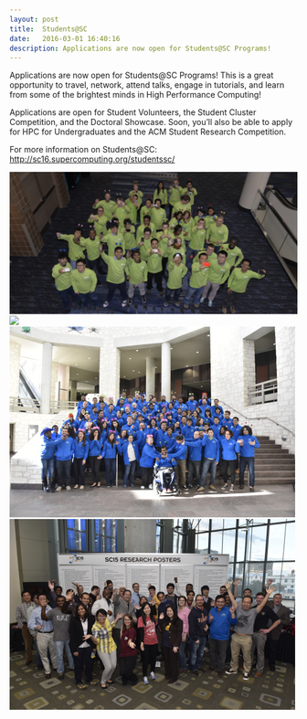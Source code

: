 ```yaml
---
layout: post
title:  Students@SC
date:   2016-03-01 16:40:16
description: Applications are now open for Students@SC Programs!  
---
```


Applications are now open for Students@SC Programs!  This is a great opportunity to travel, network, attend talks, engage in tutorials, and learn from some of the brightest minds in High Performance Computing!

Applications are open for Student Volunteers, the Student Cluster Competition, and the Doctoral Showcase.  Soon, you’ll also be able to apply for HPC for Undergraduates and the ACM Student Research Competition.

For more information on Students@SC: http://sc16.supercomputing.org/studentssc/

<div class="img_row">
	<img class="col three" src="/img/jjr4379.jpg">
</div>

<div class="img_row">
	<img class="col three" src="{{ site.baseurl }}/img/jjr4379.jpg">
</div>

<div class="img_row">
	<img class="col three" src="/img/sv_group_silly1.jpg">
</div>

<div class="img_row">
	<img class="col three" src="/img/poster_group-copy.jpg">
</div>